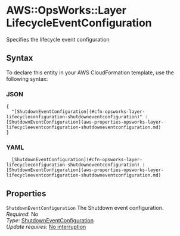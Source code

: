 # AWS::OpsWorks::Layer LifecycleEventConfiguration<a name="aws-properties-opsworks-layer-lifecycleeventconfiguration"></a>

Specifies the lifecycle event configuration

## Syntax<a name="aws-properties-opsworks-layer-lifecycleeventconfiguration-syntax"></a>

To declare this entity in your AWS CloudFormation template, use the following syntax:

### JSON<a name="aws-properties-opsworks-layer-lifecycleeventconfiguration-syntax.json"></a>

```
{
  "[ShutdownEventConfiguration](#cfn-opsworks-layer-lifecycleconfiguration-shutdowneventconfiguration)" : [ShutdownEventConfiguration](aws-properties-opsworks-layer-lifecycleeventconfiguration-shutdowneventconfiguration.md)
}
```

### YAML<a name="aws-properties-opsworks-layer-lifecycleeventconfiguration-syntax.yaml"></a>

```
﻿  [ShutdownEventConfiguration](#cfn-opsworks-layer-lifecycleconfiguration-shutdowneventconfiguration) : [ShutdownEventConfiguration](aws-properties-opsworks-layer-lifecycleeventconfiguration-shutdowneventconfiguration.md)
```

## Properties<a name="aws-properties-opsworks-layer-lifecycleeventconfiguration-properties"></a>

`ShutdownEventConfiguration`  <a name="cfn-opsworks-layer-lifecycleconfiguration-shutdowneventconfiguration"></a>
The Shutdown event configuration\.  
*Required*: No  
*Type*: [ShutdownEventConfiguration](aws-properties-opsworks-layer-lifecycleeventconfiguration-shutdowneventconfiguration.md)  
*Update requires*: [No interruption](https://docs.aws.amazon.com/AWSCloudFormation/latest/UserGuide/using-cfn-updating-stacks-update-behaviors.html#update-no-interrupt)